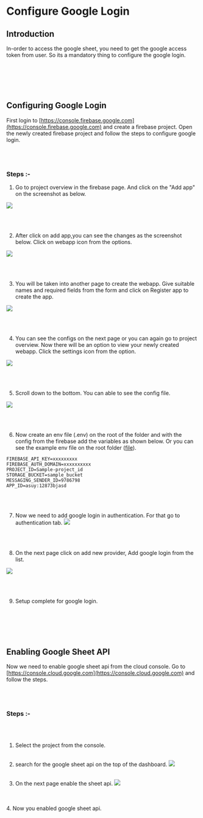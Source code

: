 <h1> Configure Google Login</h1>

## Introduction

In-order to access the google sheet, you need to get the google access token from user. So its a mandatory thing to configure the google login.

<br/><br/><br/><br/>

## Configuring Google Login

First login to [https://console.firebase.google.com](https://console.firebase.google.com) and create a firebase project. Open the newly created firebase project and follow the steps to configure google login.

<br/><br/>

### Steps :-

1. Go to project overview in the firebase page. And click on the "Add app" on the screenshot as below.

<img src="https://github.com/cube-root/expenser/blob/main/docs/screenshots/add-webapp-1.png?raw=true">

<br/><br/>

2. After click on add app,you can see the changes as the screenshot below. Click on webapp icon from the options.

<img src="https://github.com/cube-root/expenser/blob/main/docs/screenshots/add-webapp.png?raw=true">

<br/><br/>

3. You will be taken into another page to create the webapp. Give suitable names and required fields from the form and click on Register app to create the app.

<img src="https://github.com/cube-root/expenser/blob/main/docs/screenshots/create-webapp.png?raw=true">

<br/><br/>

4. You can see the configs on the next page or you can again go to project overview. Now there will be an option to view your newly created webapp. Click the settings icon from the option.

<img src="https://github.com/cube-root/expenser/blob/main/docs/screenshots/config-step-1.png?raw=true">

<br/><br/>

5. Scroll down to the bottom. You can able to see the config file.

<img src="https://github.com/cube-root/expenser/blob/main/docs/screenshots/config.png?raw=true">

<br/><br/>

6. Now create an env file (.env) on the root of the folder and with the config from the firebase add the variables as shown below. Or you can see the example env file on the root folder ([file](https://github.com/cube-root/expenser/blob/main/.env.example)).

```
FIREBASE_API_KEY=xxxxxxxxx
FIREBASE_AUTH_DOMAIN=xxxxxxxxxx
PROJECT_ID=Sample-project_id
STORAGE_BUCKET=sample_bucket
MESSAGING_SENDER_ID=9786798
APP_ID=asuy:12873bjasd
```

<br/><br/>

7. Now we need to add google login in authentication. For that go to authentication tab.
   <img src="https://github.com/cube-root/expenser/blob/main/docs/screenshots/enable-auth-1.png?raw=true">

<br/><br/>

8. On the next page click on add new provider, Add google login from the list.

<img src="https://github.com/cube-root/expenser/blob/main/docs/screenshots/enable-auth.png?raw=true">

<br/><br/>

9. Setup complete for google login.

<br/><br/><br/><br/>

## Enabling Google Sheet API

Now we need to enable google sheet api from the cloud console. Go to [https://console.cloud.google.com](https://console.cloud.google.com) and follow the steps.

<br/><br/>

### Steps :-

<br/><br/>

1. Select the project from the console.
   <br/><br/>
2. search for the google sheet api on the top of the dashboard.
   <img src="https://github.com/cube-root/expenser/blob/main/docs/screenshots/google-cloud-1.png?raw=true">
   <br/><br/>

3. On the next page enable the sheet api.
   <img src="https://github.com/cube-root/expenser/blob/main/docs/screenshots/google-cloud-2.png?raw=true">

<br/><br/> 4. Now you enabled google sheet api.
